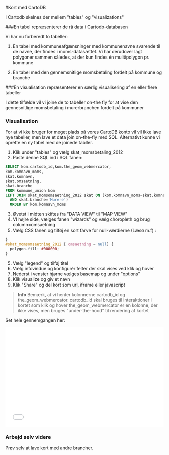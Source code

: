 #Kort med CartoDB

I Cartodb skelnes der mellem "tables" og "visualizations"

###En tabel repræsenterer de rå data i Cartodb-databasen

Vi har nu forberedt to tabeller:

1. En tabel med kommuneafgænsninger med kommunenavne svarende til de navne, der findes i moms-datasættet. Vi har derudover lagt polygoner sammen således, at der kun findes én mulitipolygon pr. kommune

2. En tabel med den gennemsnitlige momsbetaling fordelt på kommune og branche

###En visualisation repræsenterer en særlig visualisering af en eller flere tabeller

I dette tilfælde vil vi joine de to tabeller on-the fly for at vise den gennesnitlige momsbetaling i murerbranchen fordelt på kommuner


### Visualisation

For at vi kke bruger for meget plads på vores CartoDB konto vil vil ikke lave nye tabeller, men lave et data join on-the-fly med SQL. Alternativt kunne vi oprette en ny tabel med de joinede tabller.



1. Klik under "tables" og vælg skat_momsbetaling_2012
2. Paste denne SQL ind i SQL fanen:

```sql
SELECT kom.cartodb_id,kom.the_geom_webmercator,
kom.komnavn_moms,
skat.komnavn,
skat.omsaetning,
skat.branche
FROM kommune_union kom
LEFT JOIN skat_momsomsaetning_2012 skat ON (kom.komnavn_moms=skat.komnavn
  AND skat.branche='Murere')
  ORDER BY kom.komnavn_moms
```
3. Øvetst i midten skiftes fra "DATA VIEW" til "MAP VIEW"
3. VI højre side, vælges fanen "wizards" og vælg choropleth og brug column=omsaetning
4. Vælg CSS fanen og tilføj en sort farve for null-værdierne (Læsø m.f) :

```css
}
#skat_momsomsaetning_2012 [ omsaetning = null] {
  polygon-fill: #000000;
}
```

5. Vælg "legend" og tilføj titel
6. Vælg infovindue og konfigurér felter der skal vises ved klik og hover
7. Nederst i venster hjørne vælges basemap og under "options"
9. Klik visualize og giv et navn
10. Klik "Share" og del kort som url, iframe eller javascript


> **Info**
Bemærk, at vi henter kolonnerne cartodb_id og the_geom_webmercator. cartodb_id skal bruges til interaktioner i kortet som klik og hover
the_geom_webmercator er en kolonne, der ikke vises, men bruges "under-the-hood" til rendering af kortet

Set hele gennemgangen her:


<iframe width="100%" height="315" src="//www.youtube.com/embed/dsIbZ48niJg" frameborder="0" allowfullscreen></iframe>


### Arbejd selv videre

Prøv selv at lave kort med andre brancher.
